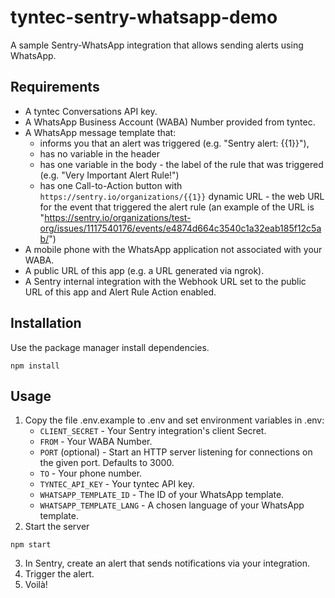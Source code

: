 # tyntec-sentry-whatsapp-demo

A sample Sentry-WhatsApp integration that allows sending alerts using WhatsApp.

## Requirements

* A tyntec Conversations API key.
* A WhatsApp Business Account (WABA) Number provided from tyntec.
* A WhatsApp message template that:
  * informs you that an alert was triggered (e.g. "Sentry alert: {{1}}"),
  * has no variable in the header
  * has one variable in the body - the label of the rule that was triggered (e.g. "Very Important Alert Rule!")
  * has one Call-to-Action button with `https://sentry.io/organizations/{{1}}` dynamic URL - the web URL for the event that triggered the alert rule (an example of the URL is "https://sentry.io/organizations/test-org/issues/1117540176/events/e4874d664c3540c1a32eab185f12c5ab/")
* A mobile phone with the WhatsApp application not associated with your WABA.
* A public URL of this app (e.g. a URL generated via ngrok).
* A Sentry internal integration with the Webhook URL set to the public URL of this app and Alert Rule Action enabled.

## Installation

Use the package manager install dependencies.

```
npm install
```

## Usage
1. Copy the file .env.example to .env and set environment variables in .env:
   * `CLIENT_SECRET` - Your Sentry integration's client Secret.
   * `FROM` - Your WABA Number.
   * `PORT` (optional) - Start an HTTP server listening for connections on the given port. Defaults to 3000.
   * `TO` - Your phone number.
   * `TYNTEC_API_KEY` - Your tyntec API key.
   * `WHATSAPP_TEMPLATE_ID` - The ID of your WhatsApp template.
   * `WHATSAPP_TEMPLATE_LANG` - A chosen language of your WhatsApp template.
2. Start the server
```
npm start
```
3. In Sentry, create an alert that sends notifications via your integration.
4. Trigger the alert.
5. Voilà!
